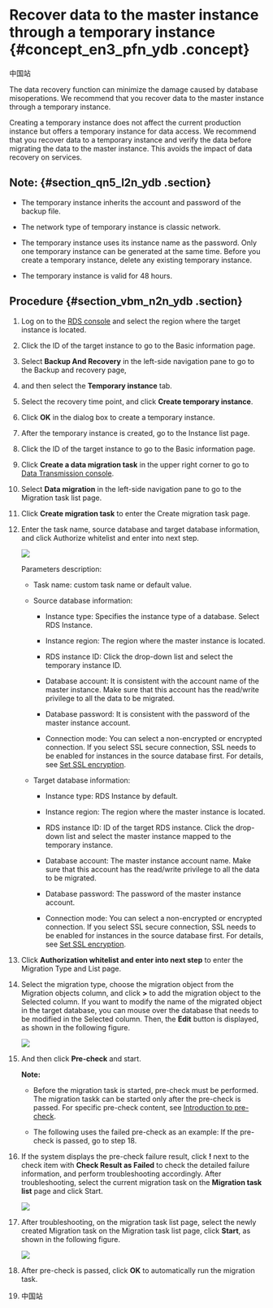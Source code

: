 # Recover data to the master instance through a temporary instance {#concept_en3_pfn_ydb .concept}

中国站

The data recovery function can minimize the damage caused by database misoperations. We recommend that you recover data to the master instance through a temporary instance.

Creating a temporary instance does not affect the current production instance but offers a temporary instance for data access. We recommend that you recover data to a temporary instance and verify the data before migrating the data to the master instance. This avoids the impact of data recovery on services.

## Note: {#section_qn5_l2n_ydb .section}

-   The temporary instance inherits the account and password of the backup file.

-   The network type of temporary instance is classic network.

-   The temporary instance uses its instance name as the password. Only one temporary instance can be generated at the same time. Before you create a temporary instance, delete any existing temporary instance.

-   The temporary instance is valid for 48 hours.


## Procedure {#section_vbm_n2n_ydb .section}

1.  Log on to the [RDS console](https://rds.console.aliyun.com/) and select the region where the target instance is located.
2.  Click the ID of the target instance to go to the Basic information page.
3.  Select **Backup And Recovery** in the left-side navigation pane to go to the Backup and recovery page,
4.  and then select the **Temporary instance** tab.
5.  Select the recovery time point, and click **Create temporary instance**.
6.  Click **OK** in the dialog box to create a temporary instance.
7.  After the temporary instance is created, go to the Instance list page.
8.  Click the ID of the target instance to go to the Basic information page.
9.  Click **Create a data migration task** in the upper right corner to go to [Data Transmission console](http://dts.console.aliyun.com/).
10. Select **Data migration** in the left-side navigation pane to go to the Migration task list page.
11. Click **Create migration task** to enter the Create migration task page.
12. Enter the task name, source database and target database information, and click Authorize whitelist and enter into next step. 

    ![](http://docs-aliyun.cn-hangzhou.oss.aliyun-inc.com/assets/pic/26207/cn_zh/1496825100821/%E8%BF%81%E7%A7%BB%E6%95%B0%E6%8D%AE.png)

    Parameters description:

    -   Task name: custom task name or default value.

    -   Source database information:

        -   Instance type: Specifies the instance type of a database. Select RDS Instance.

        -   Instance region: The region where the master instance is located.

        -   RDS instance ID: Click the drop-down list and select the temporary instance ID.

        -   Database account: It is consistent with the account name of the master instance. Make sure that this account has the read/write privilege to all the data to be migrated.

        -   Database password: It is consistent with the password of the master instance account.

        -   Connection mode: You can select a non-encrypted or encrypted connection. If you select SSL secure connection, SSL needs to be enabled for instances in the source database first. For details, see [Set SSL encryption](https://help.aliyun.com/document_detail/32474.html).

    -   Target database information:

        -   Instance type: RDS Instance by default.

        -   Instance region: The region where the master instance is located.

        -   RDS instance ID: ID of the target RDS instance. Click the drop-down list and select the master instance mapped to the temporary instance.

        -   Database account: The master instance account name. Make sure that this account has the read/write privilege to all the data to be migrated.

        -   Database password: The password of the master instance account.

        -   Connection mode: You can select a non-encrypted or encrypted connection. If you select SSL secure connection, SSL needs to be enabled for instances in the source database first. For details, see [Set SSL encryption](https://help.aliyun.com/document_detail/32474.html).

13. Click **Authorization whitelist and enter into next step** to enter the Migration Type and List page.
14. Select the migration type, choose the migration object from the Migration objects column, and click ****\>**** to add the migration object to the Selected column. If you want to modify the name of the migrated object in the target database, you can mouse over the database that needs to be modified in the Selected column. Then, the **Edit** button is displayed, as shown in the following figure.

    ![](http://docs-aliyun.cn-hangzhou.oss.aliyun-inc.com/assets/pic/26207/cn_zh/1496827601510/%E9%80%89%E6%8B%A9%E8%BF%81%E7%A7%BB%E5%AF%B9%E8%B1%A1.png)

15. And then click **Pre-check** and start.

    **Note:** 

    -   Before the migration task is started, pre-check must be performed. The migration taskk can be started only after the pre-check is passed. For specific pre-check content, see [Introduction to pre-check](https://help.aliyun.com/document_detail/52099.html).

    -   The following uses the failed pre-check as an example: If the pre-check is passed, go to step 18.

16. If the system displays the pre-check failure result, click **!** next to the check item with **Check Result as Failed** to check the detailed failure information, and perform troubleshooting accordingly. After troubleshooting, select the current migration task on the **Migration task list** page and click Start.

    ![](http://docs-aliyun.cn-hangzhou.oss.aliyun-inc.com/assets/pic/26207/cn_zh/1496828913256/rds_newuser_image_024.png)

17. After troubleshooting, on the migration task list page, select the newly created Migration task on the Migration task list page, click **Start**, as shown in the following figure.

    ![](http://docs-aliyun.cn-hangzhou.oss.aliyun-inc.com/assets/pic/26207/cn_zh/1496829072181/rds_newuser_image_025.png)

18. After pre-check is passed, click **OK** to automatically run the migration task.
19. 中国站

